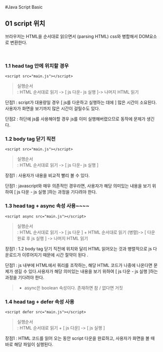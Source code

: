 #Java Script Basic

## 01 script 위치
브라우저는 HTML을 순서대로 읽으면서 (parsing HTML) css와 병합해서 DOM요소로 변환한다.

<br>

### 1.1 head tag 안에 위치할 경우

   ``<script src="main.js"></script>``


> 실행순서<br>
 : HTML 순서대로 읽기 -> [ js 다운- js 실행 ]-> 나머지 HTML 읽기

 단점1 : script가 대용량일 경우 [ js를 다운하고 실행하는 데에 ] 많은 시간이 소요된다. 
사용자가 화면을 보기까지 많은 시간이 걸릴수도 있다.

단점2 : 하단에 js를 사용해야할 경우 js를 이미 실행해버렸으므로 동작에 문제가 생긴다.



### 1.2 body tag 닫기 직전

    <script src="main.js"></script>
> 실행순서<br>
: HTML 순서대로 읽기 -> [ js 다운- js 실행 ]

장점1 : 사용자가 내용을 비교적 빨리 볼 수 있다.

단점1 : javascript와 매우 의존적인 경우라면, 사용자가 해당 의미있는 내용을 보기 위하여 
[ js 다운 - js 실행 ]하는 과정을 기다려야 한다.

### 1.3 head tag + async 속성 사용~~~~

    <script async src="main.js"></script>
> 실행순서<br>
: HTML 순서대로 읽기 -> [ js 다운 ] + HTML 순서대로 읽기 (병렬)->
[ 다운 완료 후 js 실행 ] -> 나머지 HTML 읽기

장점1 : 1.2 body tag 닫기 직전에 위치와 달리 HTML 읽어오는 것과 병렬적으로 js 다운로드가 이루어지기 때문에 시간 절약이 된다 .<br>

단점1 : js 내부에 HTML에서 쿼리를 조작하는, 해당 HTML 코드가 나중에 나온다면 문제가 생길 수 있다.사용자가 해당 의미있는 내용을 보기 위하여
[ js 다운 - js 실행 ]하는 과정을 기다려야 한다.


> * async은 boolean 속성이다. 존재하면 참 / 없다면 거짓
> 
### 1.4 head tag + defer 속성 사용

    <script defer src="main.js"></script>
> 실행순서<br>
: HTML 순서대로 읽기 + [ js 다운] -> [ js 실행 ]

장점1 : HTML 코드를 읽어 오는 동안 script 다운을 완료하고, 사용자가 화면을 볼 때 바로 해당 파일이 실행된다.




